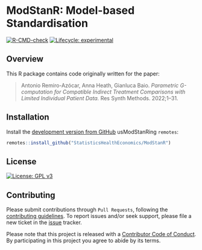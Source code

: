# ModStanR: Model-based Standardisation 

<!-- <img align="right" src="mime.png" width="100"> -->

<!-- badges: start -->

[![R-CMD-check](https://github.com/StatisticsHealthEconomics/ModStanR/actions/workflows/R-CMD-check.yaml/badge.svg)](https://github.com/StatisticsHealthEconomics/ModStanR/actions/workflows/R-CMD-check.yaml)
[![Lifecycle: experimental](https://img.shields.io/badge/lifecycle-experimental-orange.svg)](https://lifecycle.r-lib.org/articles/stages.html#experimental)
<!-- badges: end -->

## Overview

This R package contains code originally written for the paper:

> Antonio Remiro-Azócar, Anna Heath, Gianluca Baio. _Parametric G-computation for Compatible Indirect Treatment Comparisons with Limited Individual Patient Data._
> Res Synth Methods. 2022;1–31.

## Installation
Install the [development version from GitHub](https://github.com/StatisticsHealthEconomics/) usModStanRing `remotes`:

```r
remotes::install_github("StatisticsHealthEconomics/ModStanR")
```

## License
[![License: GPL v3](https://img.shields.io/badge/License-GPLv3-blue.svg)](https://www.gnu.org/licenses/gpl-3.0)

## Contributing
Please submit contributions through `Pull Requests`, following the [contributing guidelines](https://github.com/n8thangreen/BCEA/blob/dev/CONTRIBUTING.md).
To report issues and/or seek support, please file a new ticket in the
[issue](https://github.com/StatisticsHealthEconomics/ModStanR/issues) tracker.

Please note that this project is released with a [Contributor Code of Conduct](https://github.com/n8thangreen/BCEA/blob/dev/CONDUCT.md). By participating in this project you agree to abide by its terms.
